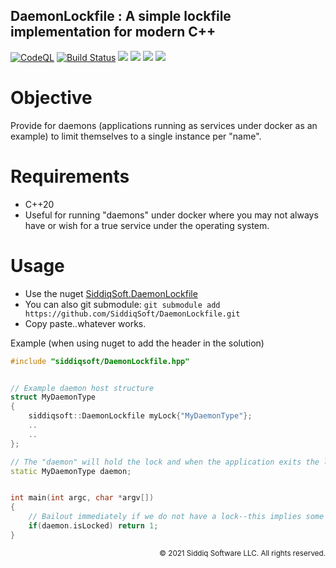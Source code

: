 DaemonLockfile : A simple lockfile implementation for modern C++
-------------------------------------------

[![CodeQL](https://github.com/SiddiqSoft/DaemonLockfile/actions/workflows/codeql-analysis.yml/badge.svg)](https://github.com/SiddiqSoft/DaemonLockfile/actions/workflows/codeql-analysis.yml)
[![Build Status](https://dev.azure.com/siddiqsoft/siddiqsoft/_apis/build/status/SiddiqSoft.DaemonLockfile?branchName=main)](https://dev.azure.com/siddiqsoft/siddiqsoft/_build/latest?definitionId=6&branchName=main)
![](https://img.shields.io/nuget/v/SiddiqSoft.DaemonLockfile)
![](https://img.shields.io/github/v/tag/SiddiqSoft/DaemonLockfileandle)
![](https://img.shields.io/azure-devops/tests/siddiqsoft/siddiqsoft/6)
![](https://img.shields.io/azure-devops/coverage/siddiqsoft/siddiqsoft/6)

# Objective
Provide for daemons (applications running as services under docker as an example) to limit themselves to a single instance per "name".

# Requirements
- C++20
- Useful for running "daemons" under docker where you may not always have or wish for a true service under the operating system.

# Usage

- Use the nuget [SiddiqSoft.DaemonLockfile](https://www.nuget.org/packages/SiddiqSoft.DaemonLockfile/)
- You can also git submodule: `git submodule add https://github.com/SiddiqSoft/DaemonLockfile.git`
- Copy paste..whatever works.

Example (when using nuget to add the header in the solution)

```cpp
#include "siddiqsoft/DaemonLockfile.hpp"


// Example daemon host structure
struct MyDaemonType
{
	siddiqsoft::DaemonLockfile myLock{"MyDaemonType"};
	..
	..
};

// The "daemon" will hold the lock and when the application exits the lock will be released.
static MyDaemonType daemon;


int main(int argc, char *argv[])
{
	// Bailout immediately if we do not have a lock--this implies some other instance is running
	if(daemon.isLocked) return 1;
}

```

<small align="right">

&copy; 2021 Siddiq Software LLC. All rights reserved.

</small>
